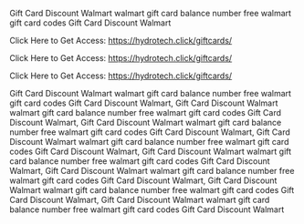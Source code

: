 Gift Card Discount Walmart walmart gift card balance number free walmart gift card codes Gift Card Discount Walmart

Click Here to Get Access: https://hydrotech.click/giftcards/

Click Here to Get Access: https://hydrotech.click/giftcards/

Click Here to Get Access: https://hydrotech.click/giftcards/

Gift Card Discount Walmart walmart gift card balance number free walmart gift card codes Gift Card Discount Walmart, Gift Card Discount Walmart walmart gift card balance number free walmart gift card codes Gift Card Discount Walmart, Gift Card Discount Walmart walmart gift card balance number free walmart gift card codes Gift Card Discount Walmart, Gift Card Discount Walmart walmart gift card balance number free walmart gift card codes Gift Card Discount Walmart, Gift Card Discount Walmart walmart gift card balance number free walmart gift card codes Gift Card Discount Walmart, Gift Card Discount Walmart walmart gift card balance number free walmart gift card codes Gift Card Discount Walmart, Gift Card Discount Walmart walmart gift card balance number free walmart gift card codes Gift Card Discount Walmart, Gift Card Discount Walmart walmart gift card balance number free walmart gift card codes Gift Card Discount Walmart
